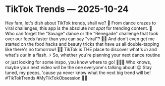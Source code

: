 # TikTok Trends — 2025-10-24

Hey fam, let's dish about TikTok trends, shall we? 🌟 From dance crazes to viral challenges, this app is the absolute *hot spot* for trending content. 🎵 Who can forget the "Savage" dance or the "Renegade" challenge that took over our feeds faster than you can say "viral"? 💃🔥 And don't even get me started on the food hacks and beauty tricks that have us all double-tapping like there's no tomorrow! 💅🍔 TikTok is THE place to discover what's *in* and what's *out* in a flash. ⚡️ So, whether you're planning your next dance routine or just looking for some inspo, you know where to go! 📱💁‍♀️ Who knows, maybe your next video will be the one everyone's talking about! 😉 Stay tuned, my peeps, 'cause ya never know what the next big trend will be! #TikTokTrends #MyTikTokObsession 🌟✨
